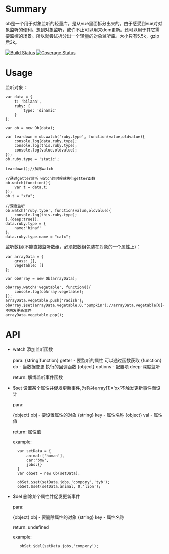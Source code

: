 
# Summary
ob是一个用于对象监听的轻量库。是从vue里面拆分出来的。由于感受到vue对对象监听的便利。想到对象监听，或许不止可以用来dom更新。还可以用于其它需要监控的场景。所以就尝试拆分出一个轻量的对象监听库。大小只有5.5k，gzip后3k。

[![Build Status](https://travis-ci.org/ideayuye/ob.svg?branch=master)](https://travis-ci.org/ideayuye/ob)
[![Coverage Status](https://coveralls.io/repos/github/ideayuye/ob/badge.svg?branch=master)](https://coveralls.io/github/ideayuye/ob?branch=master)

# Usage
监听对象：

    var data = {
        t: 'bilaaa',
        ruby: {
            type: 'dinamic'
        }
    };

    var ob = new Ob(data);

    var teardown = ob.watch('ruby.type', function(value,oldvalue){
        console.log(data.ruby.type);
        console.log(this.ruby.type);
        console.log(value,oldvalue);
    });
    ob.ruby.type = 'static';

    teardown();//解除watch

    //通过getter监听 watch的时候就执行getter函数 
    ob.watch(function(){
        var t = data.t;
    });
    ob.t = "xfa";

    //深度监听
    ob.watch('ruby.type', function(value,oldvalue){
        console.log(this.ruby.type);
    },{deep:true});
    data.ruby.type = {
        name:'binaf'
    };
    data.ruby.type.name = "cafx";    


监听数组(不能直接监听数组，必须把数组包装在对象的一个属性上)：

    var arrayData = {
        grass: [],
        vegetable: []
    };

    var obArray = new Ob(arrayData);

    obArray.watch('vegetable', function(){
        console.log(obArray.vegetable);
    });
    arrayData.vegetable.push('radish');
    obArray.$set(arrayData.vegetable,0,'pumpkin');//arrayData.vegetable[0]='xaa';不触发更新事件
    arrayData.vegetable.pop();


# API

- watch  添加监听函数

    para:
     {string|function} getter - 要监听的属性 可以通过函数获取
     {function} cb - 当数据变更 执行的回调函数
     {object} options - 配置项 deep-深度监听

     return:
        解绑监听事件函数

- $set 设置某个属性并促发更新事件,为弥补array[1]='xx'不触发更新事件而设计

    para:

     {object} obj - 要设置属性的对象 
     {string} key - 属性名称 
     {object} val - 属性值 
    
    return:
        属性值
    
    example:

        var setData = {
            animal:['human'],
            car:'bmw',
            jobs:{}
        }
        var obSet = new Ob(setData);

        obSet.$set(setData.jobs,'compony','tyb');
        obSet.$set(setData.animal, 0,'lion');

- $del 删除某个属性并促发更新事件

    para:

     {object} obj - 要删除属性的对象 
     {string} key - 属性名称 

    return:
        undefined
    
    example:

         obSet.$del(setData.jobs,'compony');
